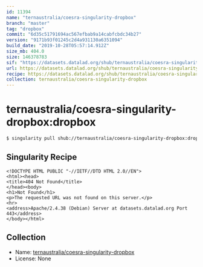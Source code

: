 ```yaml
---
id: 11394
name: "ternaustralia/coesra-singularity-dropbox"
branch: "master"
tag: "dropbox"
commit: "6d35c51791694ac567efbab9a14cabfcbdc34b27"
version: "9171b93f01245c2d4a931130a6351094"
build_date: "2019-10-28T05:57:14.912Z"
size_mb: 404.0
size: 146378783
sif: "https://datasets.datalad.org/shub/ternaustralia/coesra-singularity-dropbox/dropbox/2019-10-28-6d35c517-9171b93f/9171b93f01245c2d4a931130a6351094.sif"
url: https://datasets.datalad.org/shub/ternaustralia/coesra-singularity-dropbox/dropbox/2019-10-28-6d35c517-9171b93f/
recipe: https://datasets.datalad.org/shub/ternaustralia/coesra-singularity-dropbox/dropbox/2019-10-28-6d35c517-9171b93f/Singularity
collection: ternaustralia/coesra-singularity-dropbox
---
```


# ternaustralia/coesra-singularity-dropbox:dropbox

```bash
$ singularity pull shub://ternaustralia/coesra-singularity-dropbox:dropbox
```

## Singularity Recipe

```singularity
<!DOCTYPE HTML PUBLIC "-//IETF//DTD HTML 2.0//EN">
<html><head>
<title>404 Not Found</title>
</head><body>
<h1>Not Found</h1>
<p>The requested URL was not found on this server.</p>
<hr>
<address>Apache/2.4.38 (Debian) Server at datasets.datalad.org Port 443</address>
</body></html>
```

## Collection

 - Name: [ternaustralia/coesra-singularity-dropbox](https://github.com/ternaustralia/coesra-singularity-dropbox)
 - License: None

